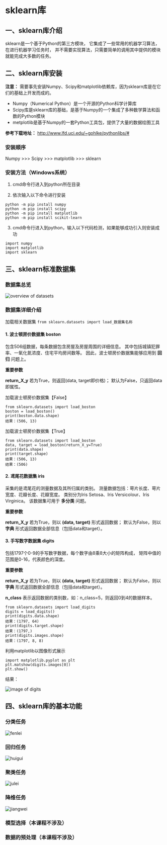 # sklearn库

## 一、sklearn库介绍

sklearn是一个基于Python的第三方模块，
它集成了一些常用的机器学习算法，在进行机器学习任务时，
并不需要实现算法，只需要简单的调用其中提供的模块就能完成大多数的任务。

## 二、sklearn库安装

**注意：** 需要事先安装Numpy、Scipy和matplotlib依赖库，因为sklearn库是在它们的基础上开发而成的。
* Numpy（Numerical Python）是一个开源的Python科学计算库
* Scipy库是sklearn库的基础，是基于Numpy的一个集成了多种数学算法和函数的Python模块
* metplotlib是基于Numpy的一套Python工具包，提供了大量的数据绘图工具

**参考下载地址：** http://www.lfd.uci.edu/~gohlke/pythonlibs/#

### 安装顺序
Numpy >>> Scipy >>> matplotlib >>> sklearn

### 安装方法（Windows系统）

1. cmd命令行进入到python所在目录

2. 依次输入以下命令进行安装

```
python -m pip install numpy
python -m pip install scipy
python -m pip install matplotlib
python -m pip install scikit-learn
```

3. cmd命令行进入到python，输入以下代码检测，如果能够成功引入则安装成功

```
import numpy
import matplotlib
import sklearn
```

## 三、sklearn标准数据集

### 数据集总览
![overview of datasets](Images/datasets_overview.png)

### 数据集详细介绍

加载相关数据集 `from sklearn.datasets import load_数据集名称`

#### 1. 波士顿房价数据集 boston
包含506组数据，每条数据包含房屋及房屋周围的详细信息。
其中包括城镇犯罪率、一氧化氮浓度、住宅平均房间数等。
因此，波士顿房价数据集能够应用到 **回归** 问题上。

**重要参数**

**return_X_y** 若为True，则返回(data, target即价格)；
默认为False，只返回data即属性。

加载波士顿房价数据集【False】
```
from sklearn.datasets import load_boston
boston = load_boston()
print(boston.data.shape)
结果：(506, 13)
```
加载波士顿房价数据集【True】
```
from sklearn.datasets import load_boston
data, target = load_boston(return_X_y=True)
print(data.shape)
print(target.shape)
结果：(506, 13)
结果：(506)
```

#### 2. 鸢尾花数据集 iris
采集的是鸢尾花的测量数据及其所归属的类别。
测量数据包括：萼片长度、萼片宽度、花瓣长度、花瓣宽度。
类别分为Iris Setosa、Iris Versicolour、Iris Virginica。
该数据集可用于 **多分类** 问题。

**重要参数**

**return_X_y** 若为True，则以 **(data, target)** 形式返回数据；
默认为False，则以 **字典** 形式返回数据全部信息（包括data和target）。

#### 3. 手写数字数据集 digits
包括1797个0-9的手写数字数据，每个数字由8乘8大小的矩阵构成，
矩阵中值的范围是0-16，代表颜色的深度。

**重要参数**

**return_X_y** 若为True，则以 **(data, target)** 形式返回数据；
默认为False，则以 **字典** 形式返回数据全部信息（包括data和target）。

**n_class** 表示返回数据的类别数，如：n_class=5，则返回0到4的数据样本。

```
from sklearn.datasets import load_digits
digits = load_digits()
print(digits.data.shape)
结果：(1797, 64)
print(digits.target.shape)
结果：(1797,)
print(digits.images.shape)
结果：(1797, 8, 8)
```
利用matplotlib以图像形式展示
```
import matplotlib.pyplot as plt
plt.matshow(digits.images[0])
plt.show()
```
结果：

![image of digits](Images/sklearn_datasets_digits_0.png)

## 四、sklearn库的基本功能
### 分类任务
![fenlei](Images/fenlei.png)
### 回归任务
![huigui](Images/huigui.png)
### 聚类任务
![julei](Images/julei.png)
### 降维任务
![jiangwei](Images/jiangwei.png)
### 模型选择（本课程不涉及）
### 数据的预处理（本课程不涉及）
